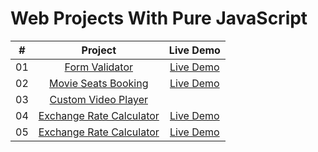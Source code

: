 # Web Projects With Pure JavaScript

<table>
<thead>
<tr>
<th align="center">#</th>
<th align="center">Project</th>
<th align="center">Live Demo</th>
</tr>
</thead>
<tbody>
<tr>
<td align="center">01</td>
<td align="center"><a href="https://github.com/AmirNabiev7/pureJavaScriptProjects/tree/master/formValidation">Form Validator</a></td>
<td align="center"><a href="https://codepen.io/Amir_7/full/dyMLVxE" target="_blank">Live Demo</a></td>
</tr>
 <tr>
<td align="center">02</td>
<td align="center"><a href="https://github.com/AmirNabiev7/pureJavaScriptProjects/tree/master/movieSeatsBooking">Movie Seats Booking</a></td>
  <td align="center"><a href="https://codepen.io/Amir_7/full/yLOrPwQ" target="_blank">Live Demo</a></td>
</tr>
  <tr>
<td align="center">03</td>
<td align="center"><a href="https://github.com/AmirNabiev7/pureJavaScriptProjects/tree/master/customVideoPlayer">Custom Video Player</a></td>
</tr>
<tr>
<td align="center">04</td>
<td align="center"><a href="https://github.com/AmirNabiev7/pureJavaScriptProjects/tree/master/exchangeRateCalculator">Exchange Rate Calculator</a></td>
 <td align="center"><a href="https://codepen.io/Amir_7/full/NWNmXdO" target="_blank">Live Demo</a></td>
</tr>
<tr>
 <td align="center">05</td> 
<td align="center"><a href="https://github.com/AmirNabiev7/pureJavaScriptProjects/tree/master/DOMArrayMethod">Exchange Rate Calculator</a></td>
 <td align="center"><a href="https://profinance.ru" target="_blank">Live Demo</a></td>
 </tr>
</tbody>
</table>
